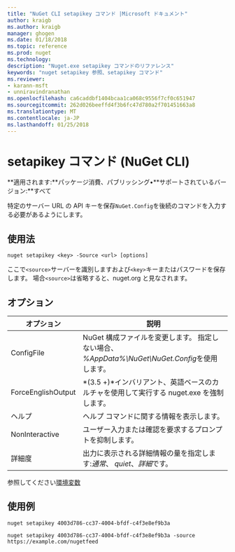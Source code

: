 ```yaml
---
title: "NuGet CLI setapikey コマンド |Microsoft ドキュメント"
author: kraigb
ms.author: kraigb
manager: ghogen
ms.date: 01/18/2018
ms.topic: reference
ms.prod: nuget
ms.technology: 
description: "Nuget.exe setapikey コマンドのリファレンス"
keywords: "nuget setapikey 参照、setapikey コマンド"
ms.reviewer:
- karann-msft
- unniravindranathan
ms.openlocfilehash: ca6caddbf1404bcaa1ca068c9556f7cf0c651947
ms.sourcegitcommit: 262d026beeffd4f3b6fc47d780a2f701451663a8
ms.translationtype: MT
ms.contentlocale: ja-JP
ms.lasthandoff: 01/25/2018
---
```

# <a name="setapikey-command-nuget-cli"></a>setapikey コマンド (NuGet CLI)

**適用されます:**パッケージ消費、パブリッシング&bullet;**サポートされているバージョン:**すべて

特定のサーバー URL の API キーを保存`NuGet.Config`を後続のコマンドを入力する必要があるようにします。

## <a name="usage"></a>使用法

```cli
nuget setapikey <key> -Source <url> [options]
```

ここで`<source>`サーバーを識別しますおよび`<key>`キーまたはパスワードを保存します。 場合`<source>`は省略すると、nuget.org と見なされます。

## <a name="options"></a>オプション

| オプション | 説明 |
| --- | --- |
| ConfigFile | NuGet 構成ファイルを変更します。 指定しない場合、 *%AppData%\NuGet\NuGet.Config*を使用します。 |
| ForceEnglishOutput | *(3.5 +)*インバリアント、英語ベースのカルチャを使用して実行する nuget.exe を強制します。 |
| ヘルプ | ヘルプ コマンドに関する情報を表示します。 |
| NonInteractive | ユーザー入力または確認を要求するプロンプトを抑制します。 |
| 詳細度 | 出力に表示される詳細情報の量を指定します:*通常*、 *quiet*、*詳細*です。 |

参照してください[環境変数](cli-ref-environment-variables.md)

## <a name="examples"></a>使用例

```cli
nuget setapikey 4003d786-cc37-4004-bfdf-c4f3e8ef9b3a

nuget setapikey 4003d786-cc37-4004-bfdf-c4f3e8ef9b3a -source https://example.com/nugetfeed
```
